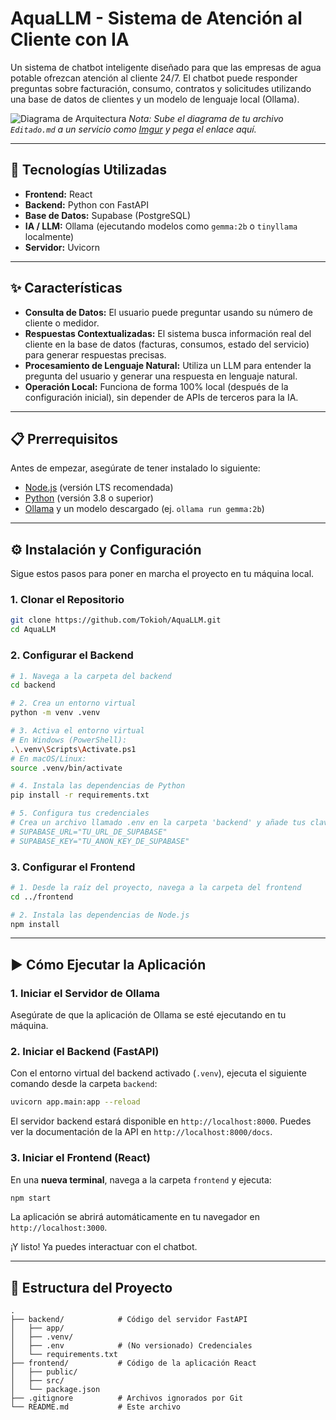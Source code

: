 # AquaLLM - Sistema de Atención al Cliente con IA

Un sistema de chatbot inteligente diseñado para que las empresas de agua potable ofrezcan atención al cliente 24/7. El chatbot puede responder preguntas sobre facturación, consumo, contratos y solicitudes utilizando una base de datos de clientes y un modelo de lenguaje local (Ollama).

![Diagrama de Arquitectura](https://i.imgur.com/URL_DEL_DIAGRAMA.png) 
*Nota: Sube el diagrama de tu archivo `Editado.md` a un servicio como [Imgur](https://imgur.com/upload) y pega el enlace aquí.*

---

## 🚀 Tecnologías Utilizadas

-   **Frontend:** React
-   **Backend:** Python con FastAPI
-   **Base de Datos:** Supabase (PostgreSQL)
-   **IA / LLM:** Ollama (ejecutando modelos como `gemma:2b` o `tinyllama` localmente)
-   **Servidor:** Uvicorn

---

## ✨ Características

-   **Consulta de Datos:** El usuario puede preguntar usando su número de cliente o medidor.
-   **Respuestas Contextualizadas:** El sistema busca información real del cliente en la base de datos (facturas, consumos, estado del servicio) para generar respuestas precisas.
-   **Procesamiento de Lenguaje Natural:** Utiliza un LLM para entender la pregunta del usuario y generar una respuesta en lenguaje natural.
-   **Operación Local:** Funciona de forma 100% local (después de la configuración inicial), sin depender de APIs de terceros para la IA.

---

## 📋 Prerrequisitos

Antes de empezar, asegúrate de tener instalado lo siguiente:

-   [Node.js](https://nodejs.org/en/) (versión LTS recomendada)
-   [Python](https://www.python.org/downloads/) (versión 3.8 o superior)
-   [Ollama](https://ollama.com/) y un modelo descargado (ej. `ollama run gemma:2b`)

---

## ⚙️ Instalación y Configuración

Sigue estos pasos para poner en marcha el proyecto en tu máquina local.

### 1. Clonar el Repositorio

```bash
git clone https://github.com/Tokioh/AquaLLM.git
cd AquaLLM
```

### 2. Configurar el Backend

```bash
# 1. Navega a la carpeta del backend
cd backend

# 2. Crea un entorno virtual
python -m venv .venv

# 3. Activa el entorno virtual
# En Windows (PowerShell):
.\.venv\Scripts\Activate.ps1
# En macOS/Linux:
source .venv/bin/activate

# 4. Instala las dependencias de Python
pip install -r requirements.txt

# 5. Configura tus credenciales
# Crea un archivo llamado .env en la carpeta 'backend' y añade tus claves:
# SUPABASE_URL="TU_URL_DE_SUPABASE"
# SUPABASE_KEY="TU_ANON_KEY_DE_SUPABASE"
```

### 3. Configurar el Frontend

```bash
# 1. Desde la raíz del proyecto, navega a la carpeta del frontend
cd ../frontend

# 2. Instala las dependencias de Node.js
npm install
```

---

## ▶️ Cómo Ejecutar la Aplicación

### 1. Iniciar el Servidor de Ollama

Asegúrate de que la aplicación de Ollama se esté ejecutando en tu máquina.

### 2. Iniciar el Backend (FastAPI)

Con el entorno virtual del backend activado (`.venv`), ejecuta el siguiente comando desde la carpeta `backend`:

```bash
uvicorn app.main:app --reload
```

El servidor backend estará disponible en `http://localhost:8000`. Puedes ver la documentación de la API en `http://localhost:8000/docs`.

### 3. Iniciar el Frontend (React)

En una **nueva terminal**, navega a la carpeta `frontend` y ejecuta:

```bash
npm start
```

La aplicación se abrirá automáticamente en tu navegador en `http://localhost:3000`.

¡Y listo! Ya puedes interactuar con el chatbot.

---

## 📂 Estructura del Proyecto

```
.
├── backend/            # Código del servidor FastAPI
│   ├── app/
│   ├── .venv/
│   ├── .env            # (No versionado) Credenciales
│   └── requirements.txt
├── frontend/           # Código de la aplicación React
│   ├── public/
│   ├── src/
│   └── package.json
├── .gitignore          # Archivos ignorados por Git
└── README.md           # Este archivo
```
